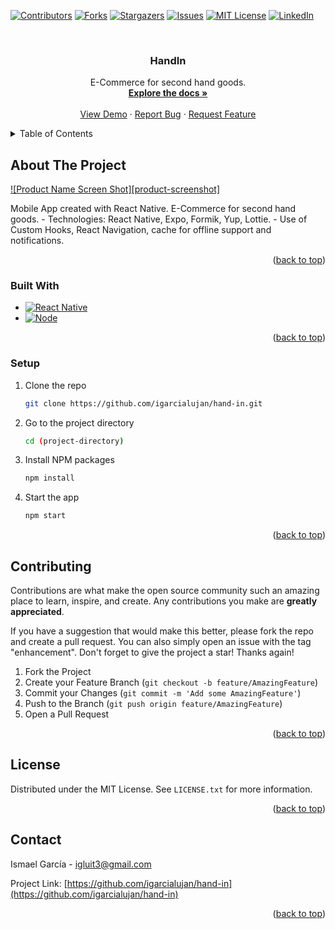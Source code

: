 <a name="readme-top"></a>


<!-- PROJECT SHIELDS -->
<!--
*** I'm using markdown "reference style" links for readability.
*** Reference links are enclosed in brackets [ ] instead of parentheses ( ).
*** See the bottom of this document for the declaration of the reference variables
*** for contributors-url, forks-url, etc. This is an optional, concise syntax you may use.
*** https://www.markdownguide.org/basic-syntax/#reference-style-links
-->
[![Contributors][contributors-shield]][contributors-url]
[![Forks][forks-shield]][forks-url]
[![Stargazers][stars-shield]][stars-url]
[![Issues][issues-shield]][issues-url]
[![MIT License][license-shield]][license-url]
[![LinkedIn][linkedin-shield]][linkedin-url]



<!-- PROJECT LOGO -->
<br />
<div align="center">
  <!-- <a href="https://github.com/igarcialujan/hand-in">
    <img src="hand-in-app/app/assets/logo.jpeg" alt="Logo" width="80" height="80">
  </a> -->

  <h3 align="center">HandIn</h3>

  <p align="center">
    E-Commerce for second hand goods.
    <br />
    <a href="https://github.com/igarcialujan/hand-in"><strong>Explore the docs »</strong></a>
    <br />
    <br />
    <a href="https://github.com/igarcialujan/hand-in">View Demo</a>
    ·
    <a href="https://github.com/igarcialujan/hand-in/issues">Report Bug</a>
    ·
    <a href="https://github.com/igarcialujan/hand-in/issues">Request Feature</a>
  </p>
</div>



<!-- TABLE OF CONTENTS -->
<details>
  <summary>Table of Contents</summary>
  <ol>
    <li>
      <a href="#about-the-project">About The Project</a>
      <ul>
        <li><a href="#built-with">Built With</a></li>
      </ul>
    </li>
    <li><a href="#setup">Setup</a></li>
    <li><a href="#contributing">Contributing</a></li>
    <li><a href="#license">License</a></li>
    <li><a href="#contact">Contact</a></li>
  </ol>
</details>



<!-- ABOUT THE PROJECT -->
## About The Project

[![Product Name Screen Shot][product-screenshot]](https://example.com)

Mobile App created with React Native. E-Commerce for second hand goods.
    - Technologies: React Native, Expo, Formik, Yup, Lottie.
    - Use of Custom Hooks, React Navigation, cache for offline support and notifications.

<p align="right">(<a href="#readme-top">back to top</a>)</p>



### Built With

* [![React Native][ReactNative.dev]][ReactNative-url]
* [![Node][Node.js]][Node-url]

<p align="right">(<a href="#readme-top">back to top</a>)</p>



<!-- SETUP -->
### Setup

1. Clone the repo
   ```sh
   git clone https://github.com/igarcialujan/hand-in.git
   ```
2. Go to the project directory
   ```sh
   cd (project-directory)
   ```
3. Install NPM packages
   ```sh
   npm install
   ```
4. Start the app
   ```sh
   npm start
   ```

<p align="right">(<a href="#readme-top">back to top</a>)</p>



<!-- CONTRIBUTING -->
## Contributing

Contributions are what make the open source community such an amazing place to learn, inspire, and create. Any contributions you make are **greatly appreciated**.

If you have a suggestion that would make this better, please fork the repo and create a pull request. You can also simply open an issue with the tag "enhancement".
Don't forget to give the project a star! Thanks again!

1. Fork the Project
2. Create your Feature Branch (`git checkout -b feature/AmazingFeature`)
3. Commit your Changes (`git commit -m 'Add some AmazingFeature'`)
4. Push to the Branch (`git push origin feature/AmazingFeature`)
5. Open a Pull Request

<p align="right">(<a href="#readme-top">back to top</a>)</p>



<!-- LICENSE -->
## License

Distributed under the MIT License. See `LICENSE.txt` for more information.

<p align="right">(<a href="#readme-top">back to top</a>)</p>



<!-- CONTACT -->
## Contact

Ismael García - igluit3@gmail.com

Project Link: [https://github.com/igarcialujan/hand-in](https://github.com/igarcialujan/hand-in)

<p align="right">(<a href="#readme-top">back to top</a>)</p>



<!-- MARKDOWN LINKS & IMAGES -->
<!-- https://www.markdownguide.org/basic-syntax/#reference-style-links -->
[contributors-shield]: https://img.shields.io/github/contributors/igarcialujan/hand-in.svg?style=for-the-badge
[contributors-url]: https://github.com/igarcialujan/hand-in/graphs/contributors
[forks-shield]: https://img.shields.io/github/forks/igarcialujan/hand-in.svg?style=for-the-badge
[forks-url]: https://github.com/igarcialujan/hand-in/network/members
[stars-shield]: https://img.shields.io/github/stars/igarcialujan/hand-in.svg?style=for-the-badge
[stars-url]: https://github.com/igarcialujan/hand-in/stargazers
[issues-shield]: https://img.shields.io/github/issues/igarcialujan/hand-in.svg?style=for-the-badge
[issues-url]: https://github.com/igarcialujan/hand-in/issues
[license-shield]: https://img.shields.io/github/license/igarcialujan/hand-in.svg?style=for-the-badge
[license-url]: https://github.com/igarcialujan/hand-in/blob/master/LICENSE.txt
[linkedin-shield]: https://img.shields.io/badge/-LinkedIn-black.svg?style=for-the-badge&logo=linkedin&colorB=555
[linkedin-url]: https://www.linkedin.com/in/ismael-garcia-lujan-00957b219/
[ReactNative.dev]: https://img.shields.io/badge/React_Native-20232A?style=for-the-badge&logo=react&logoColor=61DAFB
[ReactNative-url]: https://reactnative.dev/
[Node.js]: https://img.shields.io/badge/Node.js-43853D?style=for-the-badge&logo=node.js&logoColor=white
[Node-url]: https://nodejs.org/en/
